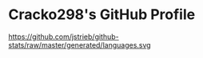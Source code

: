 # Cracko298's GitHub Profile
https://github.com/jstrieb/github-stats/raw/master/generated/languages.svg
